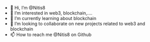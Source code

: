 - 👋 Hi, I’m @Nitis8
- 👀 I’m interested in web3, blockchain,....
- 🌱 I’m currently learning about blockchain
- 💞️ I’m looking to collaborate on new projects related to web3 and blockchain
- 📫 How to reach me @Nitis8 on Github

<!---
Nitis8/Nitis8 is a ✨ special ✨ repository because its `README.md` (this file) appears on your GitHub profile.
You can click the Preview link to take a look at your changes.
--->
